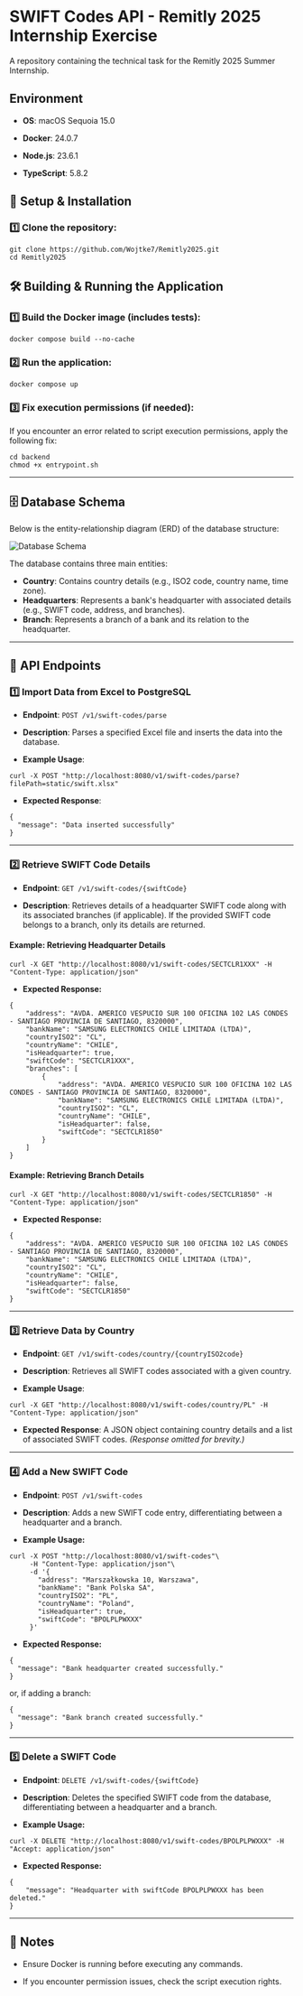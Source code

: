 SWIFT Codes API - Remitly 2025 Internship Exercise
==================================================

A repository containing the technical task for the Remitly 2025 Summer Internship.

Environment
--------------

-   **OS**: macOS Sequoia 15.0

-   **Docker**: 24.0.7

-   **Node.js**: 23.6.1

-   **TypeScript**: 5.8.2

🚀 Setup & Installation
-----------------------

### 1️⃣ Clone the repository:

```
git clone https://github.com/Wojtke7/Remitly2025.git
cd Remitly2025
```

🛠️ Building & Running the Application
--------------------------------------

### 1️⃣ Build the Docker image (includes tests):

```
docker compose build --no-cache
```

### 2️⃣ Run the application:

```
docker compose up
```

### 3️⃣ Fix execution permissions (if needed):

If you encounter an error related to script execution permissions, apply the following fix:

```
cd backend
chmod +x entrypoint.sh
```
*** 

## 🗄️ Database Schema  
Below is the entity-relationship diagram (ERD) of the database structure:

![Database Schema](docs/db_schema_white.png)

The database contains three main entities:

- **Country**: Contains country details (e.g., ISO2 code, country name, time zone).
- **Headquarters**: Represents a bank's headquarter with associated details (e.g., SWIFT code, address, and branches).
- **Branch**: Represents a branch of a bank and its relation to the headquarter.

* * * * *

📡 API Endpoints
----------------

### 1️⃣ Import Data from Excel to PostgreSQL

-   **Endpoint**: `POST /v1/swift-codes/parse`

-   **Description**: Parses a specified Excel file and inserts the data into the database.

-   **Example Usage**:

```
curl -X POST "http://localhost:8080/v1/swift-codes/parse?filePath=static/swift.xlsx"
```

-   **Expected Response**:

```
{
  "message": "Data inserted successfully"
}
```

* * * * *

### 2️⃣ Retrieve SWIFT Code Details

-   **Endpoint**: `GET /v1/swift-codes/{swiftCode}`

-   **Description**: Retrieves details of a headquarter SWIFT code along with its associated branches (if applicable). If the provided SWIFT code belongs to a branch, only its details are returned.

#### Example: Retrieving Headquarter Details

```
curl -X GET "http://localhost:8080/v1/swift-codes/SECTCLR1XXX" -H "Content-Type: application/json"
```

-   **Expected Response:**

```
{
    "address": "AVDA. AMERICO VESPUCIO SUR 100 OFICINA 102 LAS CONDES - SANTIAGO PROVINCIA DE SANTIAGO, 8320000",
    "bankName": "SAMSUNG ELECTRONICS CHILE LIMITADA (LTDA)",
    "countryISO2": "CL",
    "countryName": "CHILE",
    "isHeadquarter": true,
    "swiftCode": "SECTCLR1XXX",
    "branches": [
        {
            "address": "AVDA. AMERICO VESPUCIO SUR 100 OFICINA 102 LAS CONDES - SANTIAGO PROVINCIA DE SANTIAGO, 8320000",
            "bankName": "SAMSUNG ELECTRONICS CHILE LIMITADA (LTDA)",
            "countryISO2": "CL",
            "countryName": "CHILE",
            "isHeadquarter": false,
            "swiftCode": "SECTCLR1850"
        }
    ]
}
```

#### Example: Retrieving Branch Details

```
curl -X GET "http://localhost:8080/v1/swift-codes/SECTCLR1850" -H "Content-Type: application/json"
```

-   **Expected Response:**

```
{
    "address": "AVDA. AMERICO VESPUCIO SUR 100 OFICINA 102 LAS CONDES - SANTIAGO PROVINCIA DE SANTIAGO, 8320000",
    "bankName": "SAMSUNG ELECTRONICS CHILE LIMITADA (LTDA)",
    "countryISO2": "CL",
    "countryName": "CHILE",
    "isHeadquarter": false,
    "swiftCode": "SECTCLR1850"
}
```

* * * * *

### 3️⃣ Retrieve Data by Country

-   **Endpoint**: `GET /v1/swift-codes/country/{countryISO2code}`

-   **Description**: Retrieves all SWIFT codes associated with a given country.

-   **Example Usage**:
  
```
curl -X GET "http://localhost:8080/v1/swift-codes/country/PL" -H "Content-Type: application/json"
```

-   **Expected Response**: A JSON object containing country details and a list of associated SWIFT codes. *(Response omitted for brevity.)*

* * * * *

### 4️⃣ Add a New SWIFT Code

-   **Endpoint**: `POST /v1/swift-codes`

-   **Description**: Adds a new SWIFT code entry, differentiating between a headquarter and a branch.

-   **Example Usage:**

```
curl -X POST "http://localhost:8080/v1/swift-codes"\
     -H "Content-Type: application/json"\
     -d '{
       "address": "Marszałkowska 10, Warszawa",
       "bankName": "Bank Polska SA",
       "countryISO2": "PL",
       "countryName": "Poland",
       "isHeadquarter": true,
       "swiftCode": "BPOLPLPWXXX"
     }'
```

-   **Expected Response:**

```
{
  "message": "Bank headquarter created successfully."
}
```

or, if adding a branch:

```
{
  "message": "Bank branch created successfully."
}
```

* * * * *

### 5️⃣ Delete a SWIFT Code

-   **Endpoint**: `DELETE /v1/swift-codes/{swiftCode}`

-   **Description**: Deletes the specified SWIFT code from the database, differentiating between a headquarter and a branch.

-   **Example Usage:**

```
curl -X DELETE "http://localhost:8080/v1/swift-codes/BPOLPLPWXXX" -H "Accept: application/json"
```

-   **Expected Response:**

```
{
    "message": "Headquarter with swiftCode BPOLPLPWXXX has been deleted."
}
```

* * * * *

📌 Notes
--------

-   Ensure Docker is running before executing any commands.

-   If you encounter permission issues, check the script execution rights.

